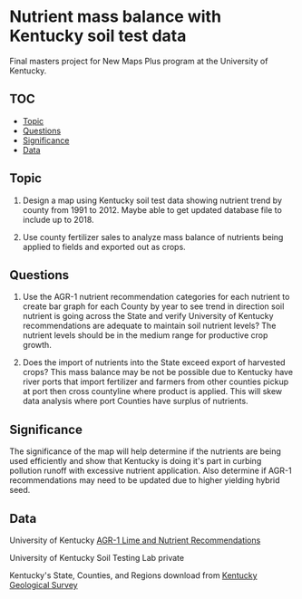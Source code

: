 # Nutrient mass balance with Kentucky soil test data
Final masters project for New Maps Plus program at the University of Kentucky.

## TOC
- [Topic](#topic)
- [Questions](#questions)
- [Significance](#significance)
- [Data](#data)

## Topic
1. Design a map using Kentucky soil test data showing nutrient trend by county from 1991 to 2012. Maybe able to get updated database file to include up to 2018.

2. Use county fertilizer sales to analyze mass balance of nutrients being applied to fields and exported out as crops.

## Questions
1. Use the AGR-1 nutrient recommendation categories for each nutrient to create bar graph for each County by year to see trend in direction soil nutrient is going across the State and verify University of Kentucky recommendations are adequate to maintain soil nutrient levels?
    The nutrient levels should be in the medium range for productive crop growth.

2. Does the import of nutrients into the State exceed export of harvested crops?
    This mass balance may be not be possible due to Kentucky have river ports that import fertilizer and farmers from other counties pickup at port then cross countyline where product is applied. This will skew data analysis where port Counties have surplus of nutrients.

## Significance
The significance of the map will help determine if the nutrients are being used efficiently and show that Kentucky is doing it's part in curbing pollution runoff with excessive nutrient application. Also determine if AGR-1 recommendations may need to be updated due to higher yielding hybrid seed.

## Data

University of Kentucky [AGR-1 Lime and Nutrient Recommendations](http://www2.ca.uky.edu/agcomm/pubs/agr/agr1/agr1.pdf)

University of Kentucky Soil Testing Lab private

Kentucky's State, Counties, and Regions download from [Kentucky Geological Survey](https://www.uky.edu/KGS/gis/bounds.htm)

 

